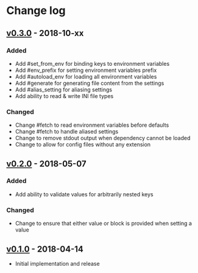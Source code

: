 # Change log

## [v0.3.0] - 2018-10-xx

### Added
* Add #set_from_env for binding keys to environment variables
* Add #env_prefix for setting environment variables prefix
* Add #autoload_env for loading all environment variables
* Add #generate for generating file content from the settings
* Add #alias_setting for aliasing settings
* Add ability to read & write INI file types

### Changed
* Change #fetch to read environment variables before defaults
* Change #fetch to handle aliased settings
* Change to remove stdout output when dependency cannot be loaded
* Change to allow for config files without any extension

## [v0.2.0] - 2018-05-07

### Added
* Add ability to validate values for arbitrarily nested keys

### Changed
* Change to ensure that either value or block is provided when setting a value

## [v0.1.0] - 2018-04-14

* Initial implementation and release

[v0.3.0]: https://github.com/piotrmurach/tty-config/compare/v0.2.0...v0.3.0
[v0.2.0]: https://github.com/piotrmurach/tty-config/compare/v0.1.0...v0.2.0
[v0.1.0]: https://github.com/piotrmurach/tty-config/compare/v0.1.0
